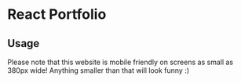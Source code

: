 # React Portfolio

## Usage
Please note that this website is mobile friendly on screens as small as 380px wide! Anything smaller than that will look funny :)
